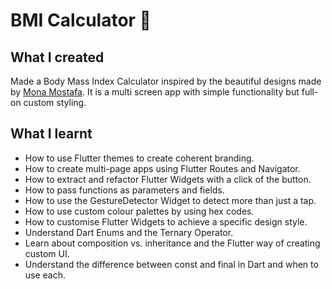 
# BMI Calculator 💪

## What I created

Made a Body Mass Index Calculator inspired by the beautiful designs made by [Mona Mostafa](https://dribbble.com/shots/21519144-BMI-Calculator?utm_source=Clipboard_Shot&utm_campaign=monaamostafaa&utm_content=BMI%20Calculator&utm_medium=Social_Share&utm_source=Clipboard_Shot&utm_campaign=monaamostafaa&utm_content=BMI%20Calculator&utm_medium=Social_Share). It is a multi screen app with simple functionality but full-on custom styling. 

## What I learnt

- How to use Flutter themes to create coherent branding. 
- How to create multi-page apps using Flutter Routes and Navigator.
- How to extract and refactor Flutter Widgets with a click of the button. 
- How to pass functions as parameters and fields.
- How to use the GestureDetector Widget to detect more than just a tap.
- How to use custom colour palettes by using hex codes.
- How to customise Flutter Widgets to achieve a specific design style.
- Understand Dart Enums and the Ternary Operator.
- Learn about composition vs. inheritance and the Flutter way of creating custom UI.
- Understand the difference between const and final in Dart and when to use each.

